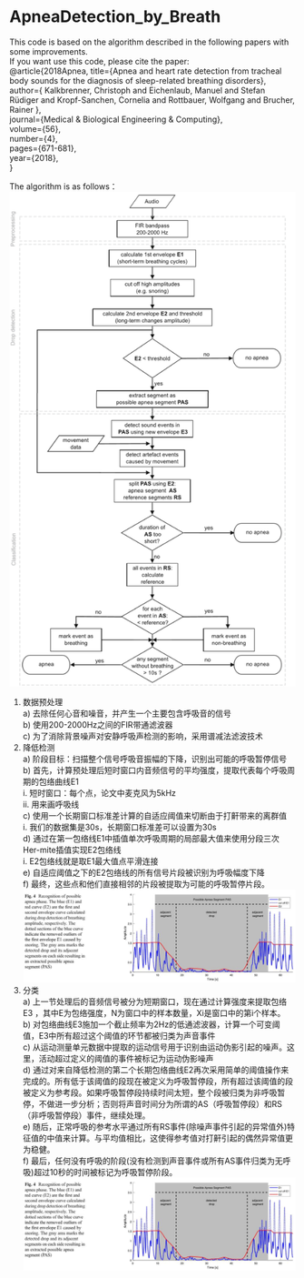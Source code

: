 # ApneaDetection_by_Breath

This code is based on the algorithm described in the following papers with some improvements.   
If you want use this code, please cite the paper:  
@article{2018Apnea,
  title={Apnea and heart rate detection from tracheal body sounds for the diagnosis of sleep-related breathing disorders},  
  author={ Kalkbrenner, Christoph  and  Eichenlaub, Manuel  and Stefan Rüdiger and  Kropf-Sanchen, Cornelia  and  Rottbauer, Wolfgang  and  Brucher, Rainer },  
  journal={Medical & Biological Engineering & Computing},  
  volume={56},  
  number={4},  
  pages={671-681},  
  year={2018},  
}


The algorithm is as follows：
![Image text](picture/fig3.png)
1.	数据预处理  
  a)	去除任何心音和噪音，并产生一个主要包含呼吸音的信号  
  b)	使用200-2000Hz之间的FIR带通滤波器  
  c)	为了消除背景噪声对安静呼吸声检测的影响，采用谱减法滤波技术  
2.	降低检测  
  a)	阶段目标：扫描整个信号呼吸音振幅的下降，识别出可能的呼吸暂停信号  
  b)	首先，计算预处理后短时窗口内音频信号的平均强度，提取代表每个呼吸周期的包络曲线E1  
    i.	短时窗口：每个点，论文中麦克风为5kHz  
    ii.	用来画呼吸线  
  c)	使用一个长期窗口标准差计算的自适应阈值来切断由于打鼾带来的离群值  
    i.	我们的数据集是30s，长期窗口标准差可以设置为30s  
  d)	通过在第一包络线E1中插值单次呼吸周期的局部最大值来使用分段三次Her-mite插值实现E2包络线  
    i.	E2包络线就是取E1最大值点平滑连接  
  e)	自适应阈值之下的E2包络线的所有信号片段被识别为呼吸幅度下降  
  f)	最终，这些点和他们直接相邻的片段被提取为可能的呼吸暂停片段。   
  ![Image text](https://raw.githubusercontent.com/zmuzai/ApneaDetection_by_Breath/main/picture/fig1.jpg)
3.	分类  
  a)	上一节处理后的音频信号被分为短期窗口，现在通过计算强度来提取包络E3  ，其中E为包络强度，N为窗口中的样本数量，Xi是窗口中的第i个样本。  
  b)	对包络曲线E3施加一个截止频率为2Hz的低通滤波器，计算一个可变阈值，E3中所有超过这个阈值的环节都被归类为声音事件  
  c)	从运动测量单元数据中提取的运动信号用于识别由运动伪影引起的噪声。这里，活动超过定义的阈值的事件被标记为运动伪影噪声  
  d)	通过对来自降低检测的第二个长期包络曲线E2再次采用简单的阈值操作来完成的。所有低于该阈值的段现在被定义为呼吸暂停段，所有超过该阈值的段被定义为参考段。如果呼吸暂停段持续时间太短，整个段被归类为非呼吸暂停，不做进一步分析；否则将声音时间分为所谓的AS（呼吸暂停段）和RS（非呼吸暂停段）事件，继续处理。  
  e)	随后，正常呼吸的参考水平通过所有RS事件(除噪声事件引起的异常值外)特征值的中值来计算。与平均值相比，这使得参考值对打鼾引起的偶然异常值更为稳健。  
  f)	最后，任何没有呼吸的阶段(没有检测到声音事件或所有AS事件归类为无呼吸)超过10秒的时间被标记为呼吸暂停阶段。   
  ![Image text](picture/fig1.jpg)
  


